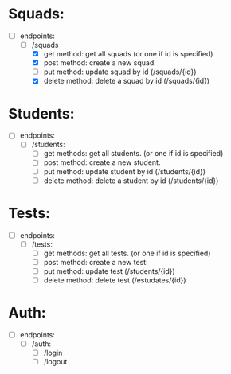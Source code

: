 # Squads: 

- [ ] endpoints: 
  - [ ] /squads
    - [x] get method: get all squads (or one if id is specified)
    - [x] post method: create a new squad.
    - [ ] put method: update squad by id (/squads/{id})
    - [x] delete method: delete a squad by id (/squads/{id})

# Students: 

- [ ] endpoints: 
  - [ ] /students: 
    - [ ] get methods: get all students. (or one if id is specified)
    - [ ] post method: create a new student.
    - [ ] put method: update student by id (/students/{id})
    - [ ] delete method: delete a student by id (/students/{id})
  
# Tests: 

- [ ] endpoints: 
  - [ ] /tests: 
    - [ ] get methods: get all tests. (or one if id is specified)
    - [ ] post method: create a new test:
    - [ ] put method: update test (/students/{id})
    - [ ] delete method: delete test (/estudates/{id})

# Auth:

- [ ] endpoints:
  - [ ] /auth: 
    - [ ] /login
    - [ ] /logout